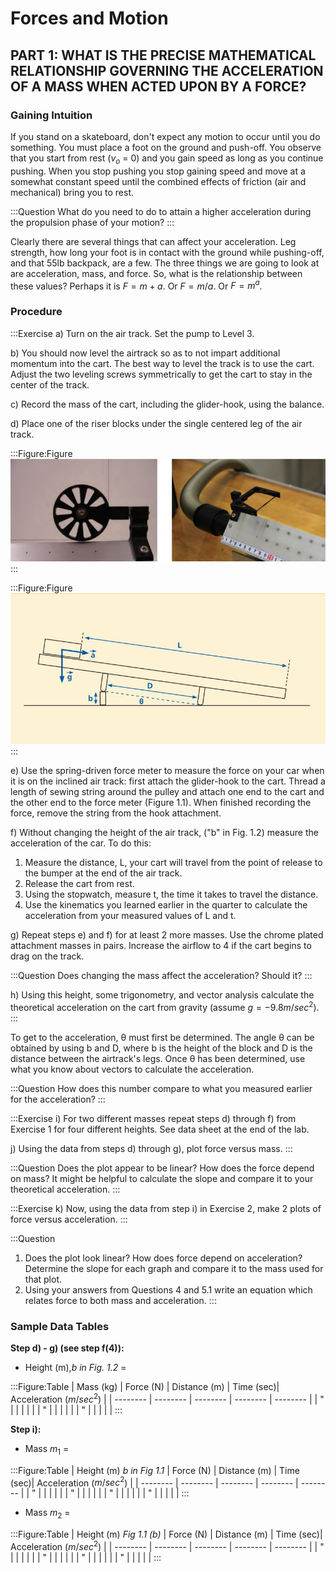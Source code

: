 # Forces and Motion

## PART 1: WHAT IS THE PRECISE MATHEMATICAL RELATIONSHIP GOVERNING THE ACCELERATION OF A MASS WHEN ACTED UPON BY A FORCE?

### Gaining Intuition

If you stand on a skateboard, don't expect any motion to occur until you do something. You must place a foot on the ground and push-off. You observe that you start from rest ($v_{o}$ = 0) and you gain speed as long as you continue pushing. When you stop pushing you stop gaining speed and move at a somewhat constant speed until the combined effects of friction (air and mechanical) bring you to rest.

:::Question
What do you need to do to attain a higher acceleration during the propulsion phase of your motion?
:::

Clearly there are several things that can affect your acceleration. Leg strength, how long your foot is in contact with the ground while pushing-off, and that 55lb backpack, are a few. The three things we are going to look at are acceleration, mass, and force. So, what is the relationship between these values? Perhaps it is $F = m + a$. Or $F = m/a$. Or $F = m^{a}$.

### Procedure

:::Exercise
a) Turn on the air track. Set the pump to Level 3.

b) You should now level the airtrack so as to not impart additional momentum into the cart. The best way to level the track is to use the cart. Adjust the two leveling screws symmetrically to get the cart to stay in the center of the track.

c) Record the mass of the cart, including the glider-hook, using the balance.

d) Place one of the riser blocks under the single centered leg of the air track.

:::Figure:Figure
![](imgs/Figure1.1.jpg)
:::

:::Figure:Figure
![](imgs/Figure1.2.jpg)
:::

e) Use the spring-driven force meter to measure the force on your car when it is on the inclined air track: first attach the glider-hook to the cart. Thread a length of sewing string around the pulley and attach one end to the cart and the other end to the force meter (Figure 1.1). When finished recording the force, remove the string from the hook attachment.

f) Without changing the height of the air track, ("b" in Fig. 1.2) measure the acceleration of the car. To do this:
1. Measure the distance, L, your cart will travel from the point of release to the bumper at the end of the air track.
2. Release the cart from rest.
3. Using the stopwatch, measure t, the time it takes to travel the distance.
4. Use the kinematics you learned earlier in the quarter to calculate the acceleration from your measured
values of L and t.

g) Repeat steps e) and f) for at least 2 more masses. Use the chrome plated attachment masses in pairs. Increase the airflow to 4 if the cart begins to drag on the track.

:::Question
Does changing the mass affect the acceleration? Should it?
:::

h) Using this height, some trigonometry, and vector analysis calculate the theoretical acceleration on the cart from gravity (assume $g = - 9.8 m/sec^{2})$.
:::

To get to the acceleration, θ must first be determined. The angle θ can be obtained by using b and D, where b is the height of the block and D is the distance between the airtrack's legs. Once θ has been determined, use what you know about vectors to calculate the acceleration.

:::Question
How does this number compare to what you measured earlier for the acceleration?
:::

:::Exercise
i) For two different masses repeat steps d) through f) from Exercise 1 for four different heights. See data sheet at the end of the lab.

j) Using the data from steps d) through g), plot force versus mass.
:::

:::Question
Does the plot appear to be linear? How does the force depend on mass? It might be helpful to
calculate the slope and compare it to your theoretical acceleration.
:::

:::Exercise
k) Now, using the data from step i) in Exercise 2, make 2 plots of force versus acceleration.
:::

:::Question
1. Does the plot look linear? How does force depend on acceleration? Determine the slope for each graph and compare it to the mass used for that plot.
2. Using your answers from Questions 4 and 5.1 write an equation which relates force to both mass and acceleration.
:::

### Sample Data Tables

**Step d) - g) (see step f(4)):**
* Height (m),*b in Fig. 1.2* = 

:::Figure:Table
| Mass (kg) | Force (N) | Distance (m) | Time (sec)| Acceleration ($m/sec^{2}$) |
| -------- | -------- | -------- | -------- | -------- |
| "         |               |              |               |              |
|  "              |               |              |               |              |
| "            |               |              |               |              |
:::

**Step i):**
* Mass $m_1$ = 

:::Figure:Table
| Height (m) *b in Fig 1.1* | Force (N) | Distance (m) | Time (sec)| Acceleration ($m/sec^{2}$) |
| -------- | -------- | -------- | -------- | -------- |
| "         |               |              |               |              |
|  "              |               |              |               |              |
| "            |               |              |               |              |
| "            |               |              |               |              |
:::

* Mass $m_2$ = 

:::Figure:Table
| Height (m) *Fig 1.1 (b)* | Force (N) | Distance (m) | Time (sec)| Acceleration ($m/sec^{2}$) |
| -------- | -------- | -------- | -------- | -------- |
| "         |               |              |               |              |
|  "              |               |              |               |              |
| "            |               |              |               |              |
| "            |               |              |               |              |
:::

